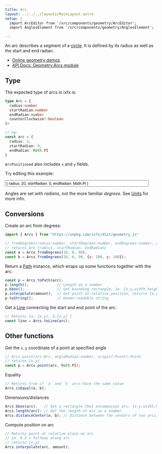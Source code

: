 ```yaml
---
title: Arc
layout: ../../../layouts/MainLayout.astro
setup: |
  import ArcEditor from '/src/components/geometry/ArcEditor';
  import AnglesElement from '/src/components/geometry/AnglesElement';

---
```


<script type="module" hoist>
import '/src/components/types/geometry/arc';
</script>
<style>
input.code {
  font-family: var(--font-mono);
  font-size: 0.85em;
}

radians-editor {
  --label-color: var(--theme-text-light);
  --axis-color: var(--theme-bg-hover);
  --ray-color: var(--theme-hit-color);
}

</style>

An arc describes a segment of a [circle](./circle). It is defined by its radius as well as the start and end radian.

* [Online geometry demos](https://clinth.github.io/ixfx-demos/geometry/)
* [API Docs: Geometry.Arcs module](https://clinth.github.io/ixfx/modules/Geometry.Arcs.html)

## Type

The expected type of arcs in ixfx is:

```typescript
type Arc = {
  radius:number
  startRadian:number
  endRadian:number
  counterClockwise?:boolean
}>

// eg:
const arc = {
  radius: 5,
  startRadian: 0,
  endRadian: Math.PI
}
```

`ArcPositioned` also includes `x` and `y` fields.


Try editing this example:

<input style="width: 40em" class="code arc" type="text" id="arc1Txt" value="{ radius: 20, startRadian: 0, endRadian: Math.PI }">
<arc-editor id="arc1" client:visible  />

Angles are set with _radians_, not the more familiar _degrees_. See [Units](units) for more info.

<angles-element width="500" height="300" client:visible />

## Conversions

Create an arc from degrees:

```js
import { Arcs } from "https://unpkg.com/ixfx/dist/geometry.js"

// fromDegrees(radius:number, startDegrees:number, endDegrees:number, origin?:Point)
// returns Arc {radius, startRadian, endRadian}
const a = Arcs.fromDegrees(10, 0, 90);
const b = Arcs.fromDegrees(10, 0, 90, {x: 100, y: 100});
```

Return a [Path](path) instance, which wraps up some functions together with the arc:

```js
const p = Arcs.toPath(arc);
p.length();             // Length as a number
p.bbox();               // Get bounding rectangle, ie. {x,y,width,height}
p.interpolate(amount);  // Get point at relative position, returns {x,y} 
p.toString();           // Human-readable string
```

Get a [Line](line) connecting the start and end point of the arc:

```js
// Returns {a: {x,y}, b:{x,y} }
const line = Arcs.toLine(arc);
```

## Other functions

Get the `x,y` coordinate of a point at specified angle

```js
// Arcs.point(arc:Arc, angleRadian:number, origin?:Point):Point
// returns {x,y}
const p = Arcs.point(arc, Math.PI);
```

Equality

```js
// Returns true if `a` and `b` arcs have the same value
Arcs.isEqual(a, b);
```

Dimensions/distances

```js
Arcs.bbox(arc);   // Get a rectangle that encompasses arc: {x,y,width,height}
Arcs.length(arc); // Get the length of arc as a number
Arcs.distanceCenter(a, b); // Distance between the centers of two arcs, as a number 
```

Compute position on arc
```js
// Returns point at relative place on arc
// ie. 0.5 = halfway along arc
// returns {x,y}
Arcs.interpolate(arc, amount);
```